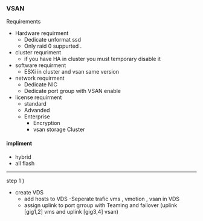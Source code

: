 ### VSAN
Requirements
  - Hardware requirment
     + Dedicate unformat ssd
     + Only raid 0 suppurted . 
  - cluster requriment
     + if you have HA in cluster you must temporary disable it
  - software requirment
     + ESXi in cluster and vsan same version
  - network requirment
     + Dedicate NIC
     + Dedicate port group with VSAN enable
  - license requirment
     + standard
     + Advanded
     + Enterprise
         * Encryption
         * vsan storage Cluster

#### impliment
  - hybrid
  - all flash
    

-------------------------------------------------------------------
step 1 )
  - create VDS
    + add hosts to VDS
  -Seperate trafic vms , vmotion , vsan in VDS
    + assign uplink to port grroup with Teaming and failover (uplink [gig1,2] vms and uplink [gig3,4] vsan)

     
